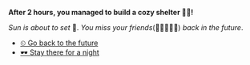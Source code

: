 **After 2 hours, you managed to build a cozy shelter 🎁⛺!**

*Sun is about to set* 🌆. *You miss your friends*(👦🧑👧👩‍🦰) *back in the future*.

- [⏲ Go back to the future](../1/1.md) 
- [🕶 Stay there for a night](../4/4.md)